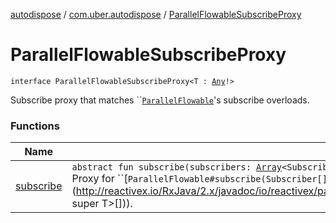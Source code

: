 [autodispose](../../index.md) / [com.uber.autodispose](../index.md) / [ParallelFlowableSubscribeProxy](./index.md)

# ParallelFlowableSubscribeProxy

`interface ParallelFlowableSubscribeProxy<T : `[`Any`](https://kotlinlang.org/api/latest/jvm/stdlib/kotlin/-any/index.html)`!>`

Subscribe proxy that matches ``[`ParallelFlowable`](http://reactivex.io/RxJava/2.x/javadoc/io/reactivex/parallel/ParallelFlowable.html)'s subscribe overloads.

### Functions

| Name | Summary |
|---|---|
| [subscribe](subscribe.md) | `abstract fun subscribe(subscribers: `[`Array`](https://kotlinlang.org/api/latest/jvm/stdlib/kotlin/-array/index.html)`<Subscriber<in `[`T`](index.md#T)`>!>!): `[`Unit`](https://kotlinlang.org/api/latest/jvm/stdlib/kotlin/-unit/index.html)<br>Proxy for ``[`ParallelFlowable#subscribe(Subscriber[])`](http://reactivex.io/RxJava/2.x/javadoc/io/reactivex/parallel/ParallelFlowable.html#subscribe(org.reactivestreams.Subscriber<? super T>[])). |
